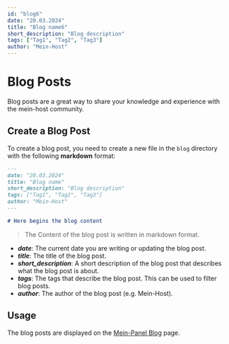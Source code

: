 ```yaml
---
id: "blog6"
date: "20.03.2024"
title: "Blog name6"
short_description: "Blog description"
tags: ["Tag1", "Tag2", "Tag3"]
author: "Mein-Host"
---
```


# Blog Posts
Blog posts are a great way to share your knowledge and experience with the mein-host community.

## Create a Blog Post
To create a blog post, you need to create a new file in the `blog` directory with the following **markdown** format:
```markdown
---
date: "20.03.2024"
title: "Blog name"
short_description: "Blog description"
tags: ["Tag1", "Tag2", "Tag3"]
author: "Mein-Host"
---

# Here begins the blog content
```
> The Content of the blog post is written in markdown format. 
- ***date***: The current date you are writing or updating the blog post.
- ***title***: The title of the blog post.
- ***short_description***: A short description of the blog post that describes what the blog post is about.
- ***tags***: The tags that describe the blog post. This can be used to filter blog posts.
- ***author***: The author of the blog post (e.g. Mein-Host).

## Usage
The blog posts are displayed on the [Mein-Panel Blog](https://panel.mein-host.com/blog) page.

